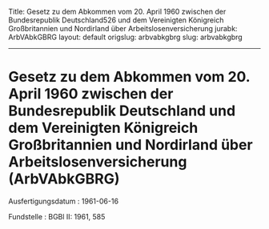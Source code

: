 Title: Gesetz zu dem Abkommen vom 20. April 1960 zwischen der Bundesrepublik Deutschland526
  und dem Vereinigten Königreich Großbritannien und Nordirland über Arbeitslosenversicherung
jurabk: ArbVAbkGBRG
layout: default
origslug: arbvabkgbrg
slug: arbvabkgbrg

---

# Gesetz zu dem Abkommen vom 20. April 1960 zwischen der Bundesrepublik Deutschland und dem Vereinigten Königreich Großbritannien und Nordirland über Arbeitslosenversicherung (ArbVAbkGBRG)

Ausfertigungsdatum
:   1961-06-16

Fundstelle
:   BGBl II: 1961, 585

